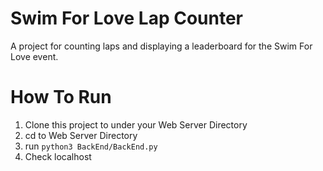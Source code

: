 # Swim For Love Lap Counter

A project for counting laps and displaying a leaderboard for the Swim For Love event.


# How To Run

1. Clone this project to under your Web Server Directory
2. cd to Web Server Directory
3. run `python3 BackEnd/BackEnd.py`
4. Check localhost

